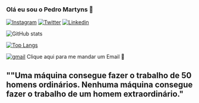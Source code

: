 
### Olá eu sou o Pedro Martyns 🦊
[![Instagram](https://img.shields.io/badge/Instagram-E4405F?style=for-the-badge&logo=instagram&logoColor=white)](https://www.instagram.com/opedromartyns/)
[![Twitter](https://img.shields.io/badge/Twitter-1DA1F2?style=for-the-badge&logo=twitter&logoColor=white)](https://twitter.com/Opedromartyns)
[![Linkedin](https://img.shields.io/badge/LinkedIn-0077B5?style=for-the-badge&logo=linkedin&logoColor=white)](https://www.linkedin.com/in/pedro-martins-83568a20a/) 

![ GitHub stats](https://github-readme-stats.vercel.app/api?username=Opedromartyns&show_icons=true&theme=transparent)

[![Top Langs](https://github-readme-stats.vercel.app/api/top-langs/?username=Opedromartyns)](https://github.com/Opedromartyns/github-readme-stats)

[![gmail](https://img.shields.io/badge/Gmail-D14836?style=for-the-badge&logo=gmail&logoColor=white)](<a href="mailto:1999martyns.com.br">) Clique aqui para me mandar um Email 💬

## ""Uma máquina consegue fazer o trabalho de 50 homens ordinários. Nenhuma máquina consegue fazer o trabalho de um homem extraordinário."
